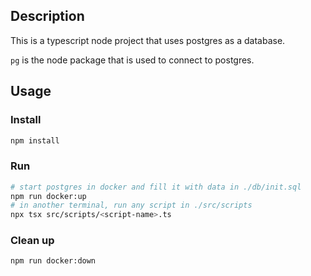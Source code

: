 ## Description

This is a typescript node project that uses postgres as a database.

`pg` is the node package that is used to connect to postgres.

## Usage

### Install

```bash
npm install
```

### Run

```bash
# start postgres in docker and fill it with data in ./db/init.sql
npm run docker:up
# in another terminal, run any script in ./src/scripts
npx tsx src/scripts/<script-name>.ts
```

### Clean up

```bash
npm run docker:down
```

